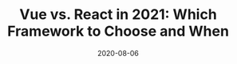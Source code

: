 ---
date: 2020-08-06
publisher: monterail
tags:
  - frameworks
  - vuejs
  - react
  - comparison
target_url: https://www.monterail.com/blog/vue-vs-react-2021
title: "Vue vs. React in 2021: Which Framework to Choose and When"
---